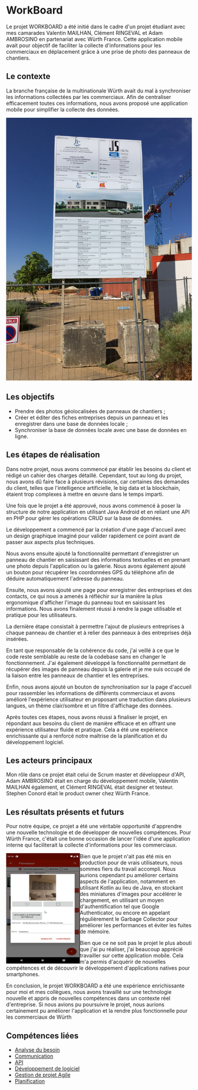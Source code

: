 # WorkBoard

Le projet WORKBOARD a été initié dans le cadre d'un projet étudiant avec mes camarades Valentin MAILHAN, Clément RINGEVAL et Adam AMBROSINO en partenariat avec Würth France. Cette application mobile avait pour objectif de faciliter la collecte d'informations pour les commerciaux en déplacement grâce à une prise de photo des panneaux de chantiers.

## Le contexte
La branche française de la multinationale Würth avait du mal à synchroniser les informations collectées par les commerciaux. Afin de centraliser efficacement toutes ces informations, nous avons proposé une application mobile pour simplifier la collecte des données.

![wurth-panneau.png](../../img/wurth-panneau.png)

## Les objectifs
- Prendre des photos géolocalisées de panneaux de chantiers ;
- Créer et éditer des fiches entreprises depuis un panneau et les enregistrer dans une base de données locale ;
- Synchroniser la base de données locale avec une base de données en ligne.

## Les étapes de réalisation
Dans notre projet, nous avons commencé par établir les besoins du client et rédigé un cahier des charges détaillé. 
Cependant, tout au long du projet, nous avons dû faire face à plusieurs révisions, car certaines des demandes du 
client, telles que l'intelligence artificielle, le big data et la blockchain, étaient trop complexes à mettre en 
œuvre dans le temps imparti.

Une fois que le projet a été approuvé, nous avons commencé à poser la structure de notre application en utilisant Java Android et en reliant une API en PHP pour gérer les opérations CRUD sur la base de données.

Le développement a commencé par la création d'une page d'accueil avec un design graphique imaginé pour valider rapidement ce point avant de passer aux aspects plus techniques.

Nous avons ensuite ajouté la fonctionnalité permettant d'enregistrer un panneau de chantier en saisissant des informations textuelles et en prenant une photo depuis l'application ou la galerie. Nous avons également ajouté un bouton pour récupérer les coordonnées GPS du téléphone afin de déduire automatiquement l'adresse du panneau.

Ensuite, nous avons ajouté une page pour enregistrer des entreprises et des contacts, ce qui nous a amenés à réfléchir sur la manière la plus ergonomique d'afficher l'image du panneau tout en saisissant les informations. Nous avons finalement réussi à rendre la page utilisable et pratique pour les utilisateurs.

La dernière étape consistait à permettre l'ajout de plusieurs entreprises à chaque panneau de chantier et à relier des panneaux à des entreprises déjà insérées.

En tant que responsable de la cohérence du code, j'ai veillé à ce que le code reste semblable au reste de la codebase sans en changer le fonctionnement. J'ai également développé la fonctionnalité permettant de récupérer des images de panneau depuis la galerie et je me suis occupé de la liaison entre les panneaux de chantier et les entreprises.

Enfin, nous avons ajouté un bouton de synchronisation sur la page d'accueil pour rassembler les informations de différents commerciaux et avons amélioré l'expérience utilisateur en proposant une traduction dans plusieurs langues, un thème clair/sombre et un filtre d'affichage des données.

Après toutes ces étapes, nous avons réussi à finaliser le projet, en répondant aux besoins du client de manière efficace et en offrant une expérience utilisateur fluide et pratique. Cela a été une expérience enrichissante qui a renforcé notre maîtrise de la planification et du développement logiciel.
## Les acteurs principaux
Mon rôle dans ce projet était celui de Scrum master et développeur d'API, Adam AMBROSINO était en charge du développement mobile, Valentin MAILHAN également, et Clément RINGEVAL était designer et testeur. Stephen Conord était le product owner chez Würth France.

## Les résultats présents et futurs
Pour notre équipe, ce projet a été une véritable opportunité d'apprendre une nouvelle technologie et de développer de nouvelles compétences. Pour Würth France, c'était une bonne occasion de lancer l'idée d'une application interne qui faciliterait la collecte d'informations pour les commerciaux.

<img src="../../img/workboard.png" alt="workboard.png" width="200" height="300" align="left" />

Bien que le projet n'ait pas été mis en production pour de vrais utilisateurs, nous sommes fiers du travail accompli. Nous aurions cependant pu améliorer certains aspects de l'application, notamment en utilisant Kotlin au lieu de Java, en stockant des miniatures d'images pour accélérer le chargement, en utilisant un moyen d'authentification tel que Google Authenticator, ou encore en appelant régulièrement le Garbage Collector pour améliorer les performances et éviter les fuites de mémoire.

Bien que ce ne soit pas le projet le plus abouti que j'ai pu réaliser, j'ai beaucoup apprécié travailler sur cette application mobile. Cela m'a permis d'acquérir de nouvelles compétences et de découvrir le développement d'applications natives pour smartphones.

En conclusion, le projet WORKBOARD a été une expérience enrichissante pour moi et mes collègues, nous avons travaillé sur une technologie nouvelle et appris de nouvelles compétences dans un contexte réel d'entreprise. Si nous avions pu poursuivre le projet, nous aurions certainement pu améliorer l'application et la rendre plus fonctionnelle pour les commerciaux de Würth

## Compétences liées
- [Analyse du besoin](../../mes-compétences/Humaines/analyse-du-besoin)
- [Communication](../../mes-compétences/Humaines/communication)
- [API](../../mes-compétences/Techniques/api)
- [Développement de logiciel](../../mes-compétences/Techniques/developpement-logiciel)
- [Gestion de projet Agile](../../mes-compétences/Techniques/gestion-de-projet-agile)
- [Planification](../../mes-compétences/Techniques/planification)
